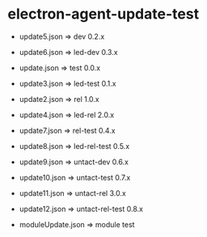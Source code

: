 # electron-agent-update-test
- update5.json => dev 0.2.x
- update6.json => led-dev 0.3.x

- update.json => test 0.0.x
- update3.json => led-test 0.1.x

- update2.json => rel 1.0.x
- update4.json => led-rel 2.0.x

- update7.json => rel-test 0.4.x
- update8.json => led-rel-test 0.5.x

- update9.json => untact-dev 0.6.x
- update10.json => untact-test 0.7.x
- update11.json => untact-rel 3.0.x
- update12.json => untact-rel-test 0.8.x

- moduleUpdate.json => module test
